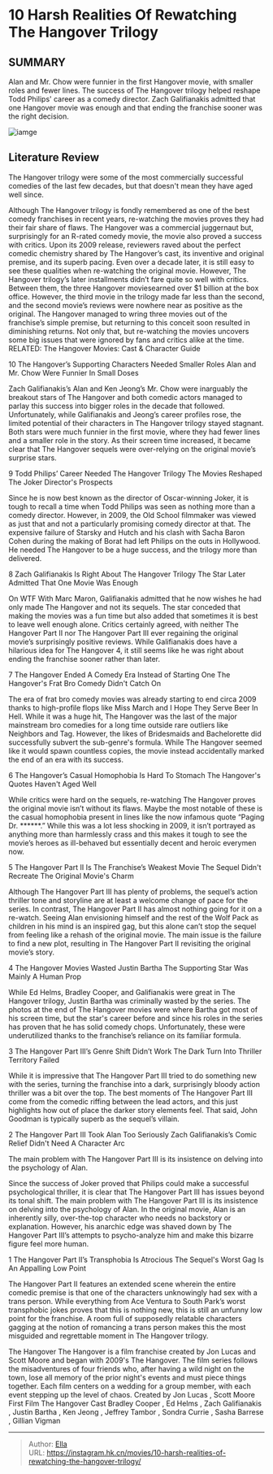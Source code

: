 # 10 Harsh Realities Of Rewatching The Hangover Trilogy


## SUMMARY 


 Alan and Mr. Chow were funnier in the first Hangover movie, with smaller roles and fewer lines. 
 The success of The Hangover trilogy helped reshape Todd Philips&#39; career as a comedy director. 
 Zach Galifianakis admitted that one Hangover movie was enough and that ending the franchise sooner was the right decision. 

![iamge](https://static1.srcdn.com/wordpress/wp-content/uploads/2023/11/bradley-cooper-ed-helms-and-zach-galifianakis-in-front-of-a-fountain-in-the-hangover-part-3.jpg)

## Literature Review
The Hangover trilogy were some of the most commercially successful comedies of the last few decades, but that doesn&#39;t mean they have aged well since.




Although The Hangover trilogy is fondly remembered as one of the best comedy franchises in recent years, re-watching the movies proves they had their fair share of flaws. The Hangover was a commercial juggernaut but, surprisingly for an R-rated comedy movie, the movie also proved a success with critics. Upon its 2009 release, reviewers raved about the perfect comedic chemistry shared by The Hangover’s cast, its inventive and original premise, and its superb pacing. Even over a decade later, it is still easy to see these qualities when re-watching the original movie.
However, The Hangover trilogy’s later installments didn’t fare quite so well with critics. Between them, the three Hangover moviesearned over $1 billion at the box office. However, the third movie in the trilogy made far less than the second, and the second movie’s reviews were nowhere near as positive as the original. The Hangover managed to wring three movies out of the franchise’s simple premise, but returning to this conceit soon resulted in diminishing returns. Not only that, but re-watching the movies uncovers some big issues that were ignored by fans and critics alike at the time.
RELATED: The Hangover Movies: Cast &amp; Character Guide









 








 10  The Hangover’s Supporting Characters Needed Smaller Roles 
Alan and Mr. Chow Were Funnier In Small Doses
        

Zach Galifianakis’s Alan and Ken Jeong’s Mr. Chow were inarguably the breakout stars of The Hangover and both comedic actors managed to parlay this success into bigger roles in the decade that followed. Unfortunately, while Galifianakis and Jeong’s career profiles rose, the limited potential of their characters in The Hangover trilogy stayed stagnant. Both stars were much funnier in the first movie, where they had fewer lines and a smaller role in the story. As their screen time increased, it became clear that The Hangover sequels were over-relying on the original movie’s surprise stars.





 9  Todd Philips’ Career Needed The Hangover Trilogy 
The Movies Reshaped The Joker Director&#39;s Prospects
        

Since he is now best known as the director of Oscar-winning Joker, it is tough to recall a time when Todd Philips was seen as nothing more than a comedy director. However, in 2009, the Old School filmmaker was viewed as just that and not a particularly promising comedy director at that. The expensive failure of Starsky and Hutch and his clash with Sacha Baron Cohen during the making of Borat had left Philips on the outs in Hollywood. He needed The Hangover to be a huge success, and the trilogy more than delivered.





 8  Zach Galifianakis Is Right About The Hangover Trilogy 
The Star Later Admitted That One Movie Was Enough
        

On WTF With Marc Maron, Galifianakis admitted that he now wishes he had only made The Hangover and not its sequels. The star conceded that making the movies was a fun time but also added that sometimes it is best to leave well enough alone. Critics certainly agreed, with neither The Hangover Part II nor The Hangover Part III ever regaining the original movie’s surprisingly positive reviews. While Galifianakis does have a hilarious idea for The Hangover 4, it still seems like he was right about ending the franchise sooner rather than later.





 7  The Hangover Ended A Comedy Era Instead of Starting One 
The Hangover&#39;s Frat Bro Comedy Didn&#39;t Catch On
        

The era of frat bro comedy movies was already starting to end circa 2009 thanks to high-profile flops like Miss March and I Hope They Serve Beer In Hell. While it was a huge hit, The Hangover was the last of the major mainstream bro comedies for a long time outside rare outliers like Neighbors and Tag. However, the likes of Bridesmaids and Bachelorette did successfully subvert the sub-genre&#39;s formula. While The Hangover seemed like it would spawn countless copies, the movie instead accidentally marked the end of an era with its success.





 6  The Hangover’s Casual Homophobia Is Hard To Stomach 
The Hangover&#39;s Quotes Haven&#39;t Aged Well
        

While critics were hard on the sequels, re-watching The Hangover proves the original movie isn’t without its flaws. Maybe the most notable of these is the casual homophobia present in lines like the now infamous quote “Paging Dr. ******.” While this was a lot less shocking in 2009, it isn’t portrayed as anything more than harmlessly crass and this makes it tough to see the movie’s heroes as ill-behaved but essentially decent and heroic everymen now.





 5  The Hangover Part II Is The Franchise’s Weakest Movie 
The Sequel Didn&#39;t Recreate The Original Movie&#39;s Charm
        

Although The Hangover Part III has plenty of problems, the sequel’s action thriller tone and storyline are at least a welcome change of pace for the series. In contrast, The Hangover Part II has almost nothing going for it on a re-watch. Seeing Alan envisioning himself and the rest of the Wolf Pack as children in his mind is an inspired gag, but this alone can’t stop the sequel from feeling like a rehash of the original movie. The main issue is the failure to find a new plot, resulting in The Hangover Part II revisiting the original movie’s story.





 4  The Hangover Movies Wasted Justin Bartha 
The Supporting Star Was Mainly A Human Prop
        

While Ed Helms, Bradley Cooper, and Galifianakis were great in The Hangover trilogy, Justin Bartha was criminally wasted by the series. The photos at the end of The Hangover movies were where Bartha got most of his screen time, but the star&#39;s career before and since his roles in the series has proven that he has solid comedy chops. Unfortunately, these were underutilized thanks to the franchise’s reliance on its familiar formula.





 3  The Hangover Part III’s Genre Shift Didn’t Work 
The Dark Turn Into Thriller Territory Failed
        

While it is impressive that The Hangover Part III tried to do something new with the series, turning the franchise into a dark, surprisingly bloody action thriller was a bit over the top. The best moments of The Hangover Part III come from the comedic riffing between the lead actors, and this just highlights how out of place the darker story elements feel. That said, John Goodman is typically superb as the sequel’s villain.





 2  The Hangover Part III Took Alan Too Seriously 
Zach Galifianakis’s Comic Relief Didn&#39;t Need A Character Arc
        

The main problem with The Hangover Part III is its insistence on delving into the psychology of Alan. 

Since the success of Joker proved that Philips could make a successful psychological thriller, it is clear that The Hangover Part III has issues beyond its tonal shift. The main problem with The Hangover Part III is its insistence on delving into the psychology of Alan. In the original movie, Alan is an inherently silly, over-the-top character who needs no backstory or explanation. However, his anarchic edge was shaved down by The Hangover Part III’s attempts to psycho-analyze him and make this bizarre figure feel more human.





 1  The Hangover Part II’s Transphobia Is Atrocious 
The Sequel&#39;s Worst Gag Is An Appalling Low Point
        

The Hangover Part II features an extended scene wherein the entire comedic premise is that one of the characters unknowingly had sex with a trans person. While everything from Ace Ventura to South Park’s worst transphobic jokes proves that this is nothing new, this is still an unfunny low point for the franchise. A room full of supposedly relatable characters gagging at the notion of romancing a trans person makes this the most misguided and regrettable moment in The Hangover trilogy.
        


 The Hangover 
The Hangover is a film franchise created by Jon Lucas and Scott Moore and began with 2009&#39;s The Hangover. The film series follows the misadventures of four friends who, after having a wild night on the town, lose all memory of the prior night&#39;s events and must piece things together. Each film centers on a wedding for a group member, with each event stepping up the level of chaos.
 Created by   Jon Lucas , Scott Moore    First Film   The Hangover    Cast   Bradley Cooper , Ed Helms , Zach Galifianakis , Justin Bartha , Ken Jeong , Jeffrey Tambor , Sondra Currie , Sasha Barrese , Gillian Vigman    





---

> Author: [Ella](https://instagram.hk.cn/)  
> URL: https://instagram.hk.cn/movies/10-harsh-realities-of-rewatching-the-hangover-trilogy/  


